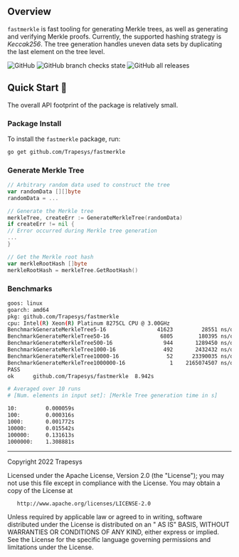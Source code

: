 ## Overview

`fastmerkle` is fast tooling for generating Merkle trees, as well as generating and verifying Merkle proofs. Currently,
the supported hashing strategy is _Keccak256_. The tree generation handles uneven data sets by duplicating the last
element on the tree level.

![GitHub](https://img.shields.io/github/license/Trapesys/fastmerkle)
![GitHub branch checks state](https://img.shields.io/github/checks-status/Trapesys/fastmerkle/main)
![GitHub all releases](https://img.shields.io/github/downloads/Trapesys/fastmerkle/total)

## Quick Start 📝

The overall API footprint of the package is relatively small.

### Package Install

To install the `fastmerkle` package, run:

```bash
go get github.com/Trapesys/fastmerkle
````

### Generate Merkle Tree

```go
// Arbitrary random data used to construct the tree
var randomData [][]byte
randomData = ...

// Generate the Merkle tree
merkleTree, createErr := GenerateMerkleTree(randomData)
if createErr != nil {
// Error occurred during Merkle tree generation
...
}

// Get the Merkle root hash
var merkleRootHash []byte
merkleRootHash = merkleTree.GetRootHash()
```

### Benchmarks

```bash
goos: linux
goarch: amd64
pkg: github.com/Trapesys/fastmerkle
cpu: Intel(R) Xeon(R) Platinum 8275CL CPU @ 3.00GHz
BenchmarkGenerateMerkleTree5-16          	   41623	     28551 ns/op
BenchmarkGenerateMerkleTree50-16         	    6805	    180395 ns/op
BenchmarkGenerateMerkleTree500-16        	     944	   1289450 ns/op
BenchmarkGenerateMerkleTree1000-16       	     492	   2432432 ns/op
BenchmarkGenerateMerkleTree10000-16      	      52	  23390035 ns/op
BenchmarkGenerateMerkleTree1000000-16    	       1	2165074507 ns/op
PASS
ok  	github.com/Trapesys/fastmerkle	8.942s
```

```bash
# Averaged over 10 runs
# [Num. elements in input set]: [Merkle Tree generation time in s]

10:         0.000059s
100:        0.000316s
1000:       0.001772s
10000:      0.015542s
100000:     0.131613s
1000000:    1.308881s
```

---

Copyright 2022 Trapesys

Licensed under the Apache License, Version 2.0 (the "License"); you may not use this file except in compliance with the
License. You may obtain a copy of the License at

       http://www.apache.org/licenses/LICENSE-2.0

Unless required by applicable law or agreed to in writing, software distributed under the License is distributed on an "
AS IS" BASIS, WITHOUT WARRANTIES OR CONDITIONS OF ANY KIND, either express or implied. See the License for the specific
language governing permissions and limitations under the License.
